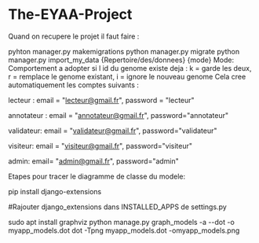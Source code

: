 # The-EYAA-Project

Quand on recupere le projet il faut faire :

pyhton manager.py makemigrations
python manager.py migrate
python manager.py import_my_data {Repertoire/des/donnees} {mode}
    Mode: Comportement a adopter si l id du genome existe deja : k = garde les deux, r = remplace le genome existant, i = ignore le nouveau genome 
Cela cree automatiquement les comptes suivants :

lecteur : 
    email = "lecteur@gmail.fr", 
    password = "lecteur"

annotateur :
    email = "annotateur@gmail.fr", 
    password="annotateur"

validateur:
email = "validateur@gmail.fr", 
password="validateur"

visiteur:
email = "visiteur@gmail.fr", 
password="visiteur"

admin:
email= "admin@gmail.fr", 
password="admin"

Etapes pour tracer le diagramme de classe du modele: 

pip install django-extensions

#Rajouter django_extensions dans INSTALLED_APPS de settings.py

sudo apt install graphviz
python manage.py graph_models -a --dot -o myapp_models.dot dot -Tpng myapp_models.dot -omyapp_models.png





